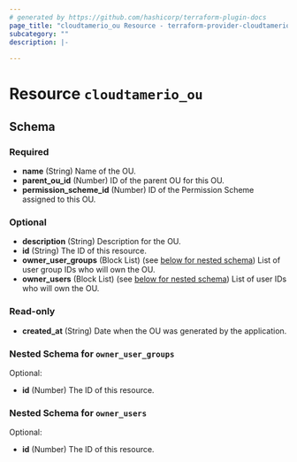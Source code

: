 ```yaml
---
# generated by https://github.com/hashicorp/terraform-plugin-docs
page_title: "cloudtamerio_ou Resource - terraform-provider-cloudtamerio"
subcategory: ""
description: |-
  
---
```


# Resource `cloudtamerio_ou`





<!-- schema generated by tfplugindocs -->
## Schema

### Required

- **name** (String) Name of the OU.
- **parent_ou_id** (Number) ID of the parent OU for this OU.
- **permission_scheme_id** (Number) ID of the Permission Scheme assigned to this OU.

### Optional

- **description** (String) Description for the OU.
- **id** (String) The ID of this resource.
- **owner_user_groups** (Block List) (see [below for nested schema](#nestedblock--owner_user_groups)) List of user group IDs who will own the OU.
- **owner_users** (Block List) (see [below for nested schema](#nestedblock--owner_users)) List of user IDs who will own the OU.

### Read-only

- **created_at** (String) Date when the OU was generated by the application.

<a id="nestedblock--owner_user_groups"></a>
### Nested Schema for `owner_user_groups`

Optional:

- **id** (Number) The ID of this resource.


<a id="nestedblock--owner_users"></a>
### Nested Schema for `owner_users`

Optional:

- **id** (Number) The ID of this resource.


